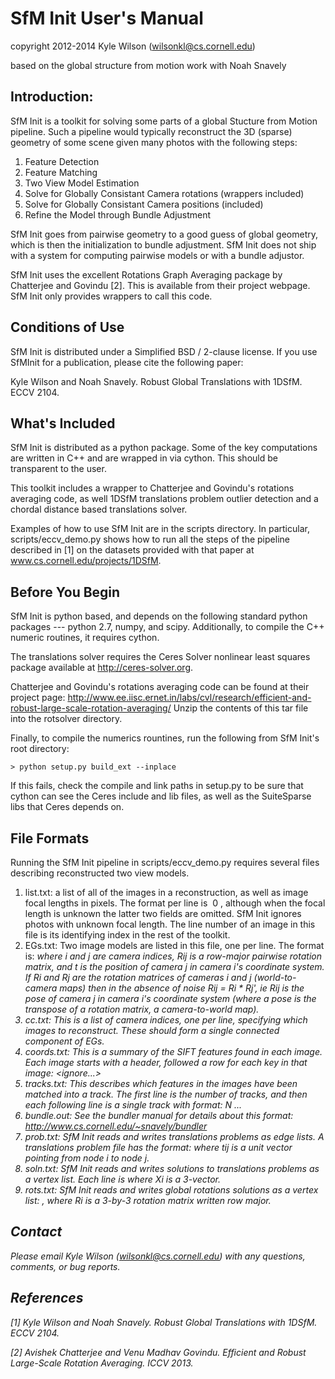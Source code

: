 SfM Init  User's Manual
=======================
copyright 2012-2014 Kyle Wilson (wilsonkl@cs.cornell.edu)

based on the global structure from motion work with Noah Snavely


Introduction:
-------------
SfM Init is a toolkit for solving some parts of a global Stucture from Motion
pipeline. Such a pipeline would typically reconstruct the 3D (sparse) geometry
of some scene given many photos with the following steps:
1. Feature Detection
2. Feature Matching
3. Two View Model Estimation
4. Solve for Globally Consistant Camera rotations (wrappers included)
5. Solve for Globally Consistant Camera positions (included)
6. Refine the Model through Bundle Adjustment

SfM Init goes from pairwise geometry to a good guess of global geometry, which
is then the initialization to bundle adjustment. SfM Init does not ship with 
a system for computing pairwise models or with a bundle adjustor. 

SfM Init uses the excellent Rotations Graph Averaging package by Chatterjee and
Govindu [2]. This is available from their project webpage. SfM Init only 
provides wrappers to call this code.

Conditions of Use
-----------------
SfM Init is distributed under a Simplified BSD / 2-clause license. If you use 
SfMInit for a publication, please cite the following paper:

Kyle Wilson and Noah Snavely. Robust Global Translations with 1DSfM. ECCV 2104.

What's Included
---------------
SfM Init is distributed as a python package. Some of the key computations are 
written in C++ and are wrapped in via cython. This should be transparent to 
the user. 

This toolkit includes a wrapper to Chatterjee and Govindu's rotations averaging
code, as well 1DSfM translations problem outlier detection and a chordal 
distance based translations solver.

Examples of how to use SfM Init are in the scripts directory. In particular, 
scripts/eccv_demo.py shows how to run all the steps of the pipeline described in 
[1] on the datasets provided with that paper at 
www.cs.cornell.edu/projects/1DSfM.

Before You Begin
----------------
SfM Init is python based, and depends on the following standard python packages
--- python 2.7, numpy, and scipy. Additionally, to compile the C++ numeric 
routines, it requires cython. 

The translations solver requires the Ceres Solver nonlinear least squares 
package available at http://ceres-solver.org.

Chatterjee and Govindu's rotations averaging code can be found at their project
page: http://www.ee.iisc.ernet.in/labs/cvl/research/efficient-and-robust-large-scale-rotation-averaging/
Unzip the contents of this tar file into the rotsolver directory.

Finally, to compile the numerics rountines, run the following from SfM Init's 
root directory:

    > python setup.py build_ext --inplace

If this fails, check the compile and link paths in setup.py to be sure that 
cython can see the Ceres include and lib files, as well as the SuiteSparse 
libs that Ceres depends on.

File Formats
------------
Running the SfM Init pipeline in scripts/eccv_demo.py requires several files 
describing reconstructed two view models.
1.  list.txt: a list of all of the images in a reconstruction, as well as image
    focal lengths in pixels. The format per line is <image name> 0 <focal 
    length>, although when the focal length is unknown the latter two fields are
    omitted. SfM Init ignores photos with unknown focal length. The line number
    of an image in this file is its identifying index in the rest of the 
    toolkit.
2.  EGs.txt: Two image models are listed in this file, one per line. The format 
    is: <i> <j> <Rij> <tij> where i and j are camera indices, Rij is a row-major 
    pairwise rotation matrix, and t is the position of camera j in camera i's 
    coordinate system. If Ri and Rj are the rotation matrices of cameras i and 
    j (world-to-camera maps) then in the absence of noise Rij = Ri * Rj', ie
    Rij is the pose of camera j in camera i's coordinate system (where a pose
    is the transpose of a rotation matrix, a camera-to-world map).
3.  cc.txt: This is a list of camera indices, one per line, specifying which 
    images to reconstruct. These should form a single connected component of 
    EGs. 
4.  coords.txt: This is a summary of the SIFT features found in each image. Each
    image starts with a header, followed a row for each key in that image: 
    <key number> <x> <y> <ignore...>
5.  tracks.txt: This describes which features in the images have been matched 
    into a track. The first line is the number of tracks, and then each 
    following line is a single track with format: N <img1> <feature1> ... <imgN>
    <featureN>
6.  bundle.out: See the bundler manual for details about this format:
    http://www.cs.cornell.edu/~snavely/bundler
6.  prob.txt: SfM Init reads and writes translations problems as edge lists. A
    translations problem file has the format: <i> <j> <tij> where tij is a unit 
    vector pointing from node i to node j.
7.  soln.txt: SfM Init reads and writes solutions to translations problems as a
    vertex list. Each line is <i> <Xi> where Xi is a 3-vector.
8.  rots.txt: SfM Init reads and writes global rotations solutions as a vertex 
    list: <i> <Ri>, where Ri is a 3-by-3 rotation matrix written row major.

Contact
-------
Please email Kyle Wilson (wilsonkl@cs.cornell.edu) with any questions, comments,
or bug reports.

References
----------
[1] Kyle Wilson and Noah Snavely. Robust Global Translations with 1DSfM. ECCV 
2104.

[2] Avishek Chatterjee and Venu Madhav Govindu. Efficient and Robust Large-Scale
Rotation Averaging. ICCV 2013.